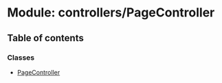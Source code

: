# Module: controllers/PageController

## Table of contents

### Classes

- [PageController](../classes/controllers_PageController.PageController.md)
